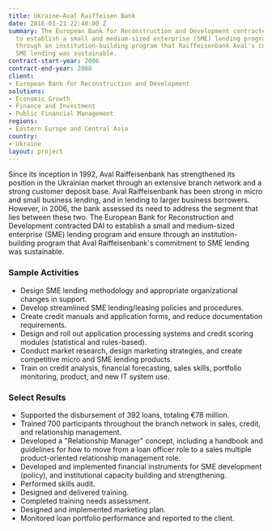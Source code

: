 ```yaml
---
title: Ukraine—Aval Raiffeisen Bank
date: 2016-01-21 22:40:00 Z
summary: The European Bank for Reconstruction and Development contracted DAI in Ukraine
  to establish a small and medium-sized enterprise (SME) lending program and ensure
  through an institution-building program that Raiffeisenbank Aval's commitment to
  SME lending was sustainable.
contract-start-year: 2006
contract-end-year: 2008
client:
- European Bank for Reconstruction and Development
solutions:
- Economic Growth
- Finance and Investment
- Public Financial Management
regions:
- Eastern Europe and Central Asia
country:
- Ukraine
layout: project
---
```


Since its inception in 1992, Aval Raiffeisenbank has strengthened its position in the Ukrainian market through an extensive branch network and a strong customer deposit base. Aval Raiffeisenbank has been strong in micro and small business lending, and in lending to larger business borrowers. However, in 2006, the bank assessed its need to address the segment that lies between these two. The European Bank for Reconstruction and Development contracted DAI to establish a small and medium-sized enterprise (SME) lending program and ensure through an institution-building program that Aval Raiffeisenbank's commitment to SME lending was sustainable.

### Sample Activities

* Design SME lending methodology and appropriate organizational changes in support.
* Develop streamlined SME lending/leasing policies and procedures.
* Create credit manuals and application forms, and reduce documentation requirements.
* Design and roll out application processing systems and credit scoring modules (statistical and rules-based).
* Conduct market research, design marketing strategies, and create competitive micro and SME lending products.
* Train on credit analysis, financial forecasting, sales skills, portfolio monitoring, product, and new IT system use.

### Select Results

* Supported the disbursement of 392 loans, totaling €78 million.
* Trained 700 participants throughout the branch network in sales, credit, and relationship management.
* Developed a "Relationship Manager" concept, including a handbook and guidelines for how to move from a loan officer role to a sales multiple product-oriented relationship management role.
* Developed and implemented financial instruments for SME development (policy), and institutional capacity building and strengthening.
* Performed skills audit.
* Designed and delivered training.
* Completed training needs assessment.
* Designed and implemented marketing plan.
* Monitored loan portfolio performance and reported to the client.
